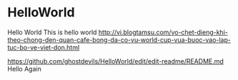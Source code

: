 # HelloWorld
Hello World
This is hello world
http://vi.blogtamsu.com/vo-chet-dieng-khi-theo-chong-den-quan-cafe-bong-da-co-vu-world-cup-vua-buoc-vao-lap-tuc-bo-ve-viet-don.html

https://github.com/ghostdevils/HelloWorld/edit/edit-readme/README.md
Hello
Again
